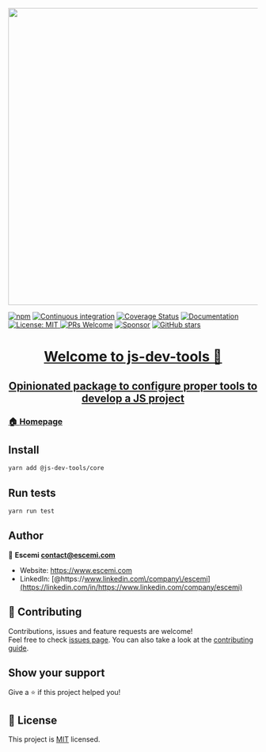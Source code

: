 <p align="center">
  <a href="https://github.com/escemi-tech/js-dev-tools" target="_blank"><img src="https://repository-images.githubusercontent.com/306680259/8e975c00-1959-11eb-975a-a234d24f638e" width="600"></a>
</p>
<p>
<a href="https://www.npmjs.com/search?q=%40js-dev-tools" target="_blank"><img alt="npm" src="https://img.shields.io/npm/v/@js-dev-tools/core"></a>
<a href="https://github.com/escemi-tech/js-dev-tools/actions?query=workflow%3A%22Continuous+Integration%22" target="_blank"><img alt="Continuous integration" src="https://github.com/escemi-tech/js-dev-tools/workflows/Continuous%20Integration/badge.svg"></a>
  <a href="https://codecov.io/gh/escemi-tech/js-dev-tools" target="_blank"><img alt="Coverage Status" src="https://codecov.io/gh/escemi-tech/js-dev-tools/branch/master/graph/badge.svg"></a>
<a href="https://escemi-tech.github.io/js-dev-tools/" target="_blank">
<img alt="Documentation" src="https://img.shields.io/badge/documentation-yes-brightgreen.svg" />
</a>
<a href="LICENSE" target="_blank">
<img alt="License: MIT" src="https://img.shields.io/badge/License-MIT-yellow.svg" />
</a>
<a href="CONTRIBUTING" target="_blank"><img src="https://img.shields.io/badge/PRs-welcome-brightgreen.svg" alt="PRs Welcome"></a>
<a href="https://github.com/sponsors/neilime"><img src="https://img.shields.io/badge/%E2%9D%A4-Sponsor-ff69b4" alt="Sponsor"></a>
<a href="https://github.com/escemi-tech/js-dev-tools"><img alt="GitHub stars" src="https://img.shields.io/github/stars/escemi-tech/js-dev-tools?logo=github">

</p>
<h1 align="center">Welcome to js-dev-tools 👋</h1>

<h2 align="center">Opinionated package to configure proper tools to develop a JS project</h2>

### 🏠 [Homepage](https://escemi-tech.github.io/js-dev-tools/)

## Install

```sh
yarn add @js-dev-tools/core
```

## Run tests

```sh
yarn run test
```

## Author

👤 **Escemi <contact@escemi.com>**

- Website: https://www.escemi.com
- LinkedIn: [@https:\/\/www.linkedin.com\/company\/escemi](https://linkedin.com/in/https://www.linkedin.com/company/escemi)

## 🤝 Contributing

Contributions, issues and feature requests are welcome!<br />Feel free to check [issues page](https://github.com/escemi-tech/js-dev-tools/issues). You can also take a look at the [contributing guide](CONTRIBUTING).

## Show your support

Give a ⭐️ if this project helped you!

## 📝 License

This project is [MIT](LICENSE) licensed.
